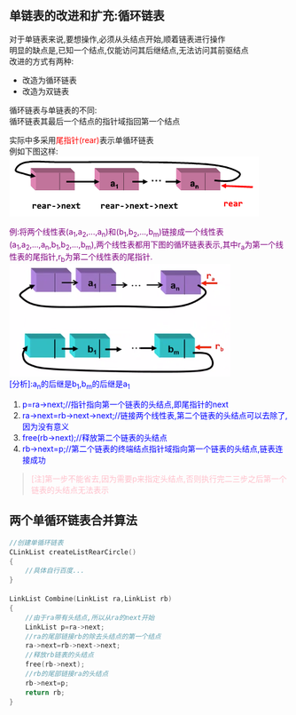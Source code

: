 单链表的改进和扩充:循环链表
-----------
对于单链表来说,要想操作,必须从头结点开始,顺着链表进行操作<br>
明显的缺点是,已知一个结点,仅能访问其后继结点,无法访问其前驱结点<br>
改进的方式有两种:<br>
* 改造为循环链表
* 改造为双链表

循环链表与单链表的不同:<br>
循环链表其最后一个结点的指针域指回第一个结点<br>

实际中多采用<font color=red>尾指针(rear)</font>表示单循环链表<br>
例如下图这样:<br>
![F1](https://github.com/CyberYui/DataStructures/blob/master/C/LineList/MyOwnSingleLinkedList_C/TailPointerREAR.png)<br>

<font color=purple>例:将两个线性表(a<sub>1</sub>,a<sub>2</sub>,...,a<sub>n</sub>)和(b<sub>1</sub>,b<sub>2</sub>,...,b<sub>m</sub>)链接成一个线性表(a<sub>1</sub>,a<sub>2</sub>,...,a<sub>n</sub>,b<sub>1</sub>,b<sub>2</sub>,...,b<sub>m</sub>),两个线性表都用下图的循环链表表示,其中r<sub>a</sub>为第一个线性表的尾指针,r<sub>b</sub>为第二个线性表的尾指针.</font><br>
![F2](https://github.com/CyberYui/DataStructures/blob/master/C/LineList/MyOwnSingleLinkedList_C/ExampleGraph1.png)<br>
<font color=blue>[分析]:a<sub>n</sub>的后继是b<sub>1</sub>,b<sub>m</sub>的后继是a<sub>1</sub></font><br>
1. <font color=blue>p=ra->next;//指针指向第一个链表的头结点,即尾指针的next</font>
2. <font color=blue>ra->next=rb->next->next;//链接两个线性表,第二个链表的头结点可以去除了,因为没有意义</font>
3. <font color=blue>free(rb->next);//释放第二个链表的头结点</font>
4. <font color=blue>rb->next=p;//第二个链表的终端结点指针域指向第一个链表的头结点,链表连接成功</font>
><font color=pink>[注]第一步不能省去,因为需要p来指定头结点,否则执行完二三步之后第一个链表的头结点无法表示
</font>

两个单循环链表合并算法
----------------
```c
//创建单循环链表
CLinkList createListRearCircle()
{
    //具体自行百度...
}

LinkList Combine(LinkList ra,LinkList rb)
{
    //由于ra带有头结点,所以从ra的next开始
    LinkList p=ra->next;
    //ra的尾部链接rb的除去头结点的第一个结点
    ra->next=rb->next->next;
    //释放rb链表的头结点
    free(rb->next);
    //rb的尾部链接ra的头结点
    rb->next=p;
    return rb;
}
```